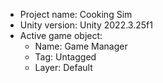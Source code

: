 <!-- UNITY CODE ASSIST INSTRUCTIONS START -->
- Project name: Cooking Sim
- Unity version: Unity 2022.3.25f1
- Active game object:
  - Name: Game Manager
  - Tag: Untagged
  - Layer: Default
<!-- UNITY CODE ASSIST INSTRUCTIONS END -->